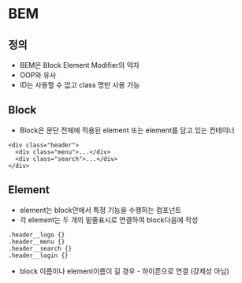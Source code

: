 # BEM

## 정의
* BEM은 Block Element Modifier의 약자
* OOP와 유사
* ID는 사용할 수 없고 class 명만 사용 가능

## Block
* Block은  문단 전체에 적용된 element 또는 element를 담고 있는 컨테이너
~~~~
<div class="header">
  <div class="menu">...</div>
  <div class="search">...</div>
</div>
~~~~

## Element
* element는 block안에서 특정 기능을 수행하는 컴포넌트
* 각 element는 두 개의 밑줄표시로 연결하여 block다음에 작성
~~~~
.header__logo {}
.header__menu {}
.header__search {}
.header__login {}
~~~~
* block 이름이나 element이름이 길 경우 - 하이픈으로 연결 (강제성 아님)


